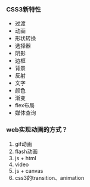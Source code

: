### CSS3新特性

- 过渡
- 动画
- 形状转换
- 选择器
- 阴影
- 边框
- 背景
- 反射
- 文字
- 颜色
- 渐变
- flex布局
- 媒体查询

### web实现动画的方式？

1. gif动画
2. flash动画
3. js + html
4. video
5. js + canvas
6. css3的transition、animation